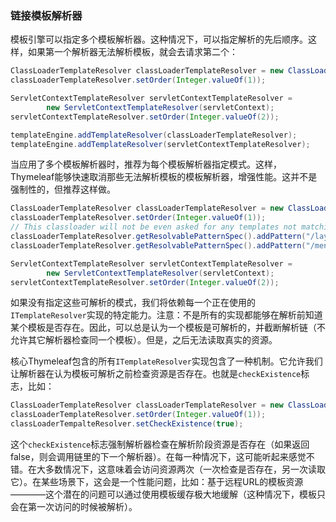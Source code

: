 ### 链接模板解析器

模板引擎可以指定多个模板解析器。这种情况下，可以指定解析的先后顺序。这样，如果第一个解析器无法解析模板，就会去请求第二个：
```java
ClassLoaderTemplateResolver classLoaderTemplateResolver = new ClassLoaderTemplateResolver();
classLoaderTemplateResolver.setOrder(Integer.valueOf(1));

ServletContextTemplateResolver servletContextTemplateResolver = 
        new ServletContextTemplateResolver(servletContext);
servletContextTemplateResolver.setOrder(Integer.valueOf(2));

templateEngine.addTemplateResolver(classLoaderTemplateResolver);
templateEngine.addTemplateResolver(servletContextTemplateResolver);
```
当应用了多个模板解析器时，推荐为每个模板解析器指定模式。这样，Thymeleaf能够快速取消那些无法解析模板的模板解析器，增强性能。这并不是强制性的，但推荐这样做。
```java
ClassLoaderTemplateResolver classLoaderTemplateResolver = new ClassLoaderTemplateResolver();
classLoaderTemplateResolver.setOrder(Integer.valueOf(1));
// This classloader will not be even asked for any templates not matching these patterns 
classLoaderTemplateResolver.getResolvablePatternSpec().addPattern("/layout/*.html");
classLoaderTemplateResolver.getResolvablePatternSpec().addPattern("/menu/*.html");

ServletContextTemplateResolver servletContextTemplateResolver = 
        new ServletContextTemplateResolver(servletContext);
servletContextTemplateResolver.setOrder(Integer.valueOf(2));
```
如果没有指定这些可解析的模式，我们将依赖每一个正在使用的`ITemplateResolver`实现的特定能力。注意：不是所有的实现都能够在解析前知道某个模板是否存在。因此，可以总是认为一个模板是可解析的，并截断解析链（不允许其它解析器检查同一个模板）。但是，之后无法读取真实的资源。

核心Thymeleaf包含的所有`ITemplateResolver`实现包含了一种机制。它允许我们让解析器在认为模板可解析之前检查资源是否存在。也就是`checkExistence`标志，比如：
```java
ClassLoaderTemplateResolver classLoaderTemplateResolver = new ClassLoaderTemplateResolver();
classLoaderTemplateResolver.setOrder(Integer.valueOf(1));
classLoaderTempalteResolver.setCheckExistence(true);
```
这个`checkExistence`标志强制解析器检查在解析阶段资源是否存在（如果返回false，则会调用链里的下一个解析器）。在每一种情况下，这可能听起来感觉不错。在大多数情况下，这意味着会访问资源两次（一次检查是否存在，另一次读取它）。在某些场景下，这会是一个性能问题，比如：基于远程URL的模板资源————这个潜在的问题可以通过使用模板缓存极大地缓解（这种情况下，模板只会在第一次访问的时候被解析）。

